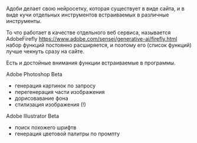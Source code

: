 
Адоби делает свою нейросетку, которая существует в виде сайта, и в виде кучи отдельных инструментов встраиваемых в различные инструменты.

То что работает в качестве отдельного веб сервиса, называется AdobeFirefly
https://www.adobe.com/sensei/generative-ai/firefly.html
набор функций постоянно расширяется, и поэтому его (список функций) лучше чекнуть сразу на сайте.

Есть и достойные внимания функции встраиваемые в программы. 

Adobe Photoshop Beta
- генерация картинок по запросу
- перегенерация части изображения
- дорисовавание фона
- стилизация изображения (!)

Adobe Illustrator Beta
- поиск похожего шрифтв
- генерация цветовой палитры по промпту